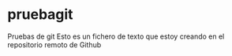 # pruebagit
Pruebas de git
Esto es un fichero de texto
que estoy creando en el repositorio
remoto de Github
